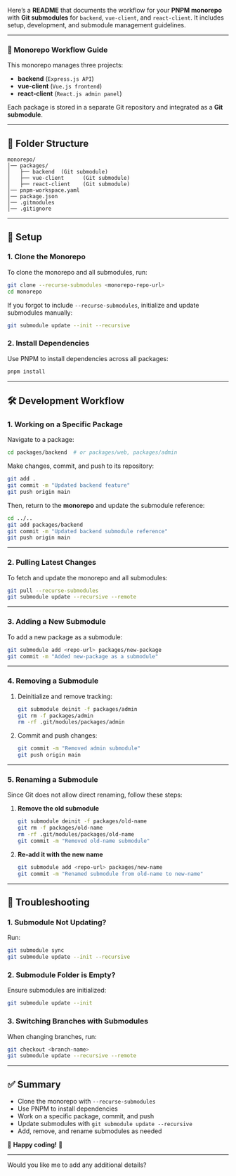 Here’s a **README** that documents the workflow for your **PNPM monorepo** with **Git submodules** for `backend`, `vue-client`, and `react-client`. It includes setup, development, and submodule management guidelines.

---

### **📘 Monorepo Workflow Guide**

This monorepo manages three projects:

- **backend** (`Express.js API`)
- **vue-client** (`Vue.js frontend`)
- **react-client** (`React.js admin panel`)

Each package is stored in a separate Git repository and integrated as a **Git submodule**.

---

## **📂 Folder Structure**

```
monorepo/
│── packages/
│   ├── backend  (Git submodule)
│   ├── vue-client      (Git submodule)
│   ├── react-client    (Git submodule)
│── pnpm-workspace.yaml
│── package.json
│── .gitmodules
│── .gitignore
```

---

## **🚀 Setup**

### **1. Clone the Monorepo**

To clone the monorepo and all submodules, run:

```sh
git clone --recurse-submodules <monorepo-repo-url>
cd monorepo
```

If you forgot to include `--recurse-submodules`, initialize and update submodules manually:

```sh
git submodule update --init --recursive
```

### **2. Install Dependencies**

Use PNPM to install dependencies across all packages:

```sh
pnpm install
```

---

## **🛠 Development Workflow**

### **1. Working on a Specific Package**

Navigate to a package:

```sh
cd packages/backend  # or packages/web, packages/admin
```

Make changes, commit, and push to its repository:

```sh
git add .
git commit -m "Updated backend feature"
git push origin main
```

Then, return to the **monorepo** and update the submodule reference:

```sh
cd ../..
git add packages/backend
git commit -m "Updated backend submodule reference"
git push origin main
```

---

### **2. Pulling Latest Changes**

To fetch and update the monorepo and all submodules:

```sh
git pull --recurse-submodules
git submodule update --recursive --remote
```

---

### **3. Adding a New Submodule**

To add a new package as a submodule:

```sh
git submodule add <repo-url> packages/new-package
git commit -m "Added new-package as a submodule"
```

---

### **4. Removing a Submodule**

1. Deinitialize and remove tracking:

   ```sh
   git submodule deinit -f packages/admin
   git rm -f packages/admin
   rm -rf .git/modules/packages/admin
   ```

2. Commit and push changes:
   ```sh
   git commit -m "Removed admin submodule"
   git push origin main
   ```

---

### **5. Renaming a Submodule**

Since Git does not allow direct renaming, follow these steps:

1. **Remove the old submodule**

   ```sh
   git submodule deinit -f packages/old-name
   git rm -f packages/old-name
   rm -rf .git/modules/packages/old-name
   git commit -m "Removed old-name submodule"
   ```

2. **Re-add it with the new name**
   ```sh
   git submodule add <repo-url> packages/new-name
   git commit -m "Renamed submodule from old-name to new-name"
   ```

---

## **🔧 Troubleshooting**

### **1. Submodule Not Updating?**

Run:

```sh
git submodule sync
git submodule update --init --recursive
```

### **2. Submodule Folder is Empty?**

Ensure submodules are initialized:

```sh
git submodule update --init
```

### **3. Switching Branches with Submodules**

When changing branches, run:

```sh
git checkout <branch-name>
git submodule update --recursive --remote
```

---

## **✅ Summary**

- Clone the monorepo with `--recurse-submodules`
- Use PNPM to install dependencies
- Work on a specific package, commit, and push
- Update submodules with `git submodule update --recursive`
- Add, remove, and rename submodules as needed

🚀 **Happy coding!** 🚀

---

Would you like me to add any additional details?

